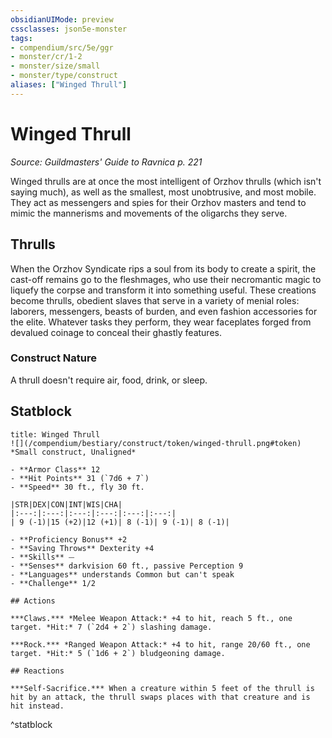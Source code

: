 ```yaml
---
obsidianUIMode: preview
cssclasses: json5e-monster
tags:
- compendium/src/5e/ggr
- monster/cr/1-2
- monster/size/small
- monster/type/construct
aliases: ["Winged Thrull"]
---
```

# Winged Thrull
*Source: Guildmasters' Guide to Ravnica p. 221*  

Winged thrulls are at once the most intelligent of Orzhov thrulls (which isn't saying much), as well as the smallest, most unobtrusive, and most mobile. They act as messengers and spies for their Orzhov masters and tend to mimic the mannerisms and movements of the oligarchs they serve.

## Thrulls

When the Orzhov Syndicate rips a soul from its body to create a spirit, the cast-off remains go to the fleshmages, who use their necromantic magic to liquefy the corpse and transform it into something useful. These creations become thrulls, obedient slaves that serve in a variety of menial roles: laborers, messengers, beasts of burden, and even fashion accessories for the elite. Whatever tasks they perform, they wear faceplates forged from devalued coinage to conceal their ghastly features.

### Construct Nature

A thrull doesn't require air, food, drink, or sleep.

## Statblock

```ad-statblock
title: Winged Thrull
![](/compendium/bestiary/construct/token/winged-thrull.png#token)
*Small construct, Unaligned*

- **Armor Class** 12 
- **Hit Points** 31 (`7d6 + 7`)
- **Speed** 30 ft., fly 30 ft.

|STR|DEX|CON|INT|WIS|CHA|
|:---:|:---:|:---:|:---:|:---:|:---:|
| 9 (-1)|15 (+2)|12 (+1)| 8 (-1)| 9 (-1)| 8 (-1)|

- **Proficiency Bonus** +2
- **Saving Throws** Dexterity +4
- **Skills** ⏤
- **Senses** darkvision 60 ft., passive Perception 9
- **Languages** understands Common but can't speak
- **Challenge** 1/2

## Actions

***Claws.*** *Melee Weapon Attack:* +4 to hit, reach 5 ft., one target. *Hit:* 7 (`2d4 + 2`) slashing damage.

***Rock.*** *Ranged Weapon Attack:* +4 to hit, range 20/60 ft., one target. *Hit:* 5 (`1d6 + 2`) bludgeoning damage.

## Reactions

***Self-Sacrifice.*** When a creature within 5 feet of the thrull is hit by an attack, the thrull swaps places with that creature and is hit instead.
```
^statblock